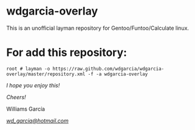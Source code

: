 # wdgarcia-overlay
This is an unofficial layman repository for Gentoo/Funtoo/Calculate linux.

# For add this repository:
`root # layman -o https://raw.github.com/wdgarcia/wdgarcia-overlay/master/repository.xml -f -a wdgarcia-overlay`

*I hope you enjoy this!*

*Cheers!* 


Williams García

*wd_garcia@hotmail.com*

